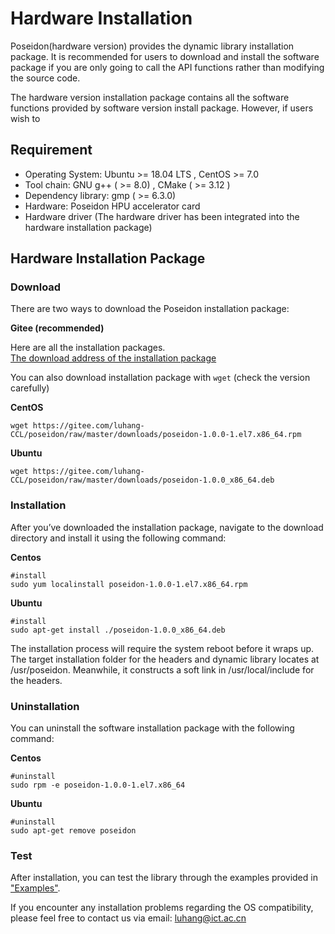 # Hardware Installation

Poseidon(hardware version) provides the dynamic library installation package. It is recommended for users to download and install the software package if you are only going to call the API functions rather than modifying the source code.

The hardware version installation package contains all the software functions provided by software version install package. However, if users wish to 

## Requirement 

* Operating System: Ubuntu >= 18.04 LTS , CentOS >= 7.0
* Tool chain: GNU g++ ( >= 8.0) , CMake ( >= 3.12 )
* Dependency library: gmp ( >= 6.3.0)
* Hardware: Poseidon HPU accelerator card
* Hardware driver (The hardware driver has been integrated into the hardware installation package)



## Hardware Installation Package

### Download

There are two ways to download the Poseidon installation package:

**Gitee (recommended)**

Here are all the installation packages.<br>
[The download address of the installation package](https://gitee.com/luhang-HPU/poseidon/tree/master/downloads)<br>

You can also download installation package with `wget` (check the version carefully)<br>

**CentOS**

```shell
wget https://gitee.com/luhang-CCL/poseidon/raw/master/downloads/poseidon-1.0.0-1.el7.x86_64.rpm
```

**Ubuntu**

```shell
wget https://gitee.com/luhang-CCL/poseidon/raw/master/downloads/poseidon-1.0.0_x86_64.deb
```


### Installation

After you’ve downloaded the installation package, navigate to the download directory and install it using the following command:

**Centos**

```shell
#install
sudo yum localinstall poseidon-1.0.0-1.el7.x86_64.rpm
```

**Ubuntu**

```shell
#install
sudo apt-get install ./poseidon-1.0.0_x86_64.deb
```


The installation process will require the system reboot before it wraps up. The target installation folder for the headers and dynamic library locates at /usr/poseidon. Meanwhile, it constructs a soft link in /usr/local/include for the headers.  



### Uninstallation

You can uninstall the software installation package with the following command:

**Centos**

```shell
#uninstall
sudo rpm -e poseidon-1.0.0-1.el7.x86_64
```

**Ubuntu**

```shell
#uninstall
sudo apt-get remove poseidon
```

 



### Test

After installation, you can test the library through the examples provided in ["Examples"](https://poseidon-hpu.readthedocs.io/en/latest/Getting_Started/index.html#examples). 

If you encounter any installation problems regarding the OS compatibility, please feel free to contact us via email: luhang@ict.ac.cn
